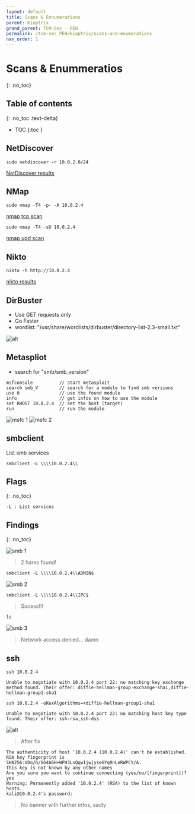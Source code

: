 ```yaml
---
layout: default
title: Scans & Ennumerations
parent: Kioptrix
grand_parent: TCM-Sec - PEH
permalink: /tcm-sec_PEH/kioptrix/scans-and-enumerations
nav_order: 1
---
```


# Scans & Enummeratios <!-- markdownlint-disable-line MD025 MD022 -->
{: .no_toc}

## Table of contents <!-- markdownlint-disable-line MD022 -->
{: .no_toc .text-delta}

- TOC
{:toc }

## NetDiscover

```console
sudo netdiscover -r 10.0.2.0/24
```

[NetDiscover results](../../assets/TCM-Sec/Kioptrix/NetDiscover.txt)

## NMap

``` console
sudo nmap -T4 -p- -A 10.0.2.4
```

[nmap tcp scan](../../assets/TCM-Sec/Kioptrix/nmap%20tcp.txt)  

```console
sudo nmap -T4 -sU 10.0.2.4 
```

[nmap upd scan](../../assets/TCM-Sec/Kioptrix/nmap%20udp.txt)

## Nikto

```console
nikto -h http://10.0.2.4
```

[nikto results](../../assets/TCM-Sec/Kioptrix/nikto.txt)

## DirBuster

- Use GET requests only
- Go Faster
- wordlist: "/usr/share/wordlists/dirbuster/directory-list-2.3-small.txt"
  
![alt](../../assets/TCM-Sec/Kioptrix/dirBuster.png)

## Metaspliot

- search for "smb/smb_version"

``` console
msfconsole          // start metasploit
search smb_V        // search for a module to find smb versions
use 0               // use the found module
info                // get infos on how to use the module
set RHOST 10.0.2.4  // set the host (target)
run                 // run the module
```

![msfc 1](../../assets/TCM-Sec/Kioptrix/msf_01.png)
![msfc 2](../../assets/TCM-Sec/Kioptrix/msf_02.png)

## smbclient

List smb services

```console
smbclient -L \\\\10.0.2.4\\
```

## Flags  <!-- markdownlint-disable-line MD022 -->
{: .no_toc}

```console
-L : List services
```

## Findings  <!-- markdownlint-disable-line MD022 -->
{: .no_toc}

![smb 1](../../assets/TCM-Sec/Kioptrix/smb_1.png)

> 2 hares found!

```console
smbclient -L \\\\10.0.2.4\\ADMIN$
```

![smb 2](../../assets/TCM-Sec/Kioptrix/smb_2.png)

```console
smbclient -L \\\\10.0.2.4\\IPC$
```

> Sucess!!!

```console
ls
```

![smb 3](../../assets/TCM-Sec/Kioptrix/smb_3.png)

> Network access denied... damn

## ssh

```console
ssh 10.0.2.4
```

```console
Unable to negotiate with 10.0.2.4 port 22: no matching key exchange method found. Their offer: diffie-hellman-group-exchange-sha1,diffie-hellman-group1-sha1
```

```console
ssh 10.0.2.4 -oKexAlgorithms=+diffie-hellman-group1-sha1
```

```console
Unable to negotiate with 10.0.2.4 port 22: no matching host key type found. Their offer: ssh-rsa,ssh-dss
```

![alt](../../assets/TCM-Sec/Kioptrix/rJBwk0u.png)

> After fix

```console
The authenticity of host '10.0.2.4 (10.0.2.4)' can't be established.
RSA key fingerprint is SHA256:VDo/h/SG4A6H+WPH3LsQqw1jwjyseGYq9nLeRWPCY/A.
This key is not known by any other names
Are you sure you want to continue connecting (yes/no/[fingerprint])? yes
Warning: Permanently added '10.0.2.4' (RSA) to the list of known hosts.
kali@10.0.2.4's password: 
```

> No banner with further infos, sadly

